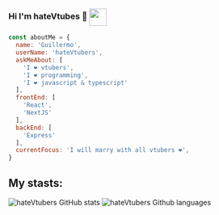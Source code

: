 ### Hi I'm hateVtubes 👋 <img src='https://c.tenor.com/KrfXBQ3EuFwAAAAM/hololive-sakamata-chloe.gif' align='center' width='34' height='34' >

```js
const aboutMe = {
  name: 'Guillermo',
  userName: 'hateVtubers',
  askMeAbout: [
    'I ❤️ vtubers',
    'I ❤️ programming',
    'I ❤️ javascript & typescript'
  ],
  frontEnd: [
    'React',
    'NextJS'
  ],
  backEnd: [
    'Express'
  ],
  currentFocus: 'I will marry with all vtubers ❤️',
}
```

## My stasts:
![hateVtubers GitHub stats](https://github-readme-stats.vercel.app/api?username=hateVtubers&show_icons=true&theme=synthwave)
![hateVtubers Github languages](https://github-readme-stats.vercel.app/api/top-langs/?username=hatevtubers&hide=html,css&layout=compact&card_width=495&title_color=eb1f6a&icon_color=e28905&text_color=999999&bg_color=0,27282200,0000000F&hide_border=true)

<!--
**hateVtubers/hateVtubers** is a ✨ _special_ ✨ repository because its `README.md` (this file) appears on your GitHub profile.

Here are some ideas to get you started:

- 🔭 I’m currently working on ...
- 🌱 I’m currently learning ...
- 👯 I’m looking to collaborate on ...
- 🤔 I’m looking for help with ...
- 💬 Ask me about ...
- 📫 How to reach me: ...
- 😄 Pronouns: ...
- ⚡ Fun fact: ...
-->
